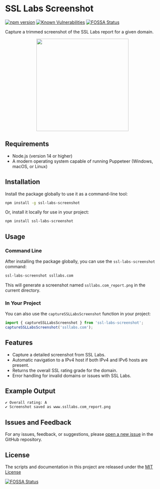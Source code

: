 # SSL Labs Screenshot

[![npm version](https://badge.fury.io/js/ssl-labs-screenshot.svg)](https://badge.fury.io/js/ssl-labs-screenshot)
[![Known Vulnerabilities](https://snyk.io/test/github/marksowell/ssl-labs-screenshot-js/badge.svg)](https://snyk.io/test/github/marksowell/ssl-labs-screenshot-js)
[![FOSSA Status](https://app.fossa.com/api/projects/git%2Bgithub.com%2Fmarksowell%2Fssl-labs-screenshot-js.svg?type=shield&issueType=license)](https://app.fossa.com/projects/git%2Bgithub.com%2Fmarksowell%2Fssl-labs-screenshot-js?ref=badge_shield)

Capture a trimmed screenshot of the SSL Labs report for a given domain.

<p align="center"><img src="https://raw.githubusercontent.com/marksowell/ssl-labs-screenshot-js/main/images/www.ssllabs.com_report.png" width="300px" />

## Requirements

- Node.js (version 14 or higher)
- A modern operating system capable of running Puppeteer (Windows, macOS, or Linux)

## Installation

Install the package globally to use it as a command-line tool:

```bash
npm install -g ssl-labs-screenshot
```

Or, install it locally for use in your project:

```bash
npm install ssl-labs-screenshot
```

## Usage

### Command Line

After installing the package globally, you can use the `ssl-labs-screenshot` command:

```bash
ssl-labs-screenshot ssllabs.com
```

This will generate a screenshot named `ssllabs.com_report.png` in the current directory.

### In Your Project

You can also use the `captureSSLLabsScreenshot` function in your project:

```javascript
import { captureSSLLabsScreenshot } from 'ssl-labs-screenshot';
captureSSLLabsScreenshot('ssllabs.com');
```

## Features

- Capture a detailed screenshot from SSL Labs.
- Automatic navigation to a IPv4 host if both IPv4 and IPv6 hosts are present.
- Returns the overall SSL rating grade for the domain.
- Error handling for invalid domains or issues with SSL Labs.

## Example Output

```bash
✔ Overall rating: A
✔ Screenshot saved as www.ssllabs.com_report.png
```

## Issues and Feedback

For any issues, feedback, or suggestions, please [open a new issue](https://github.com/marksowell/ssl-labs-screenshot-js/issues) in the GitHub repository.

## License

The scripts and documentation in this project are released under the [MIT License](https://github.com/marksowell/ssl-labs-screenshot-js/blob/main/LICENSE)

[![FOSSA Status](https://app.fossa.com/api/projects/git%2Bgithub.com%2Fmarksowell%2Fssl-labs-screenshot-js.svg?type=large)](https://app.fossa.com/projects/git%2Bgithub.com%2Fmarksowell%2Fssl-labs-screenshot-js?ref=badge_large)
